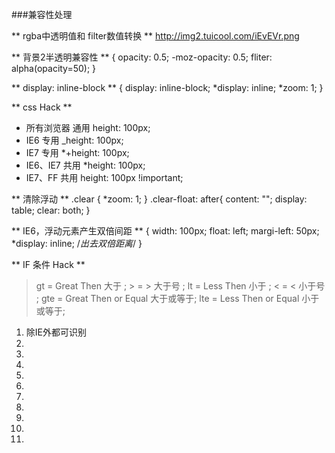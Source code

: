 
###兼容性处理

** rgba中透明值和 filter数值转换 **
http://img2.tuicool.com/iEvEVr.png

** 背景2半透明兼容性 **
{
	opacity: 0.5; 
	-moz-opacity: 0.5;
	fliter: alpha(opacity=50);
} 

** display: inline-block **
{
	display: inline-block;
	*display: inline;
	*zoom: 1;
}

** css Hack **
- 所有浏览器 通用 height: 100px; 
- IE6 专用 _height: 100px; 
- IE7 专用 *+height: 100px; 
- IE6、IE7 共用 *height: 100px; 
- IE7、FF 共用 height: 100px !important; 

** 清除浮动 **
.clear {
	*zoom: 1;
}
.clear-float: after{
	content: "";
	display: table;
	clear: both;
}

** IE6，浮动元素产生双倍间距 **
{
	width: 100px;
	float: left;
	margi-left: 50px;
	*display: inline; /*出去双倍距离*/
}

** IF 条件 Hack **
> gt = Great Then 大于 ; > = > 大于号 ; lt = Less Then 小于 ; < = < 小于号 ; gte = Great Then or Equal 大于或等于;  lte = Less Then or Equal 小于或等于; 

1. <!--[if !IE]><!--> 除IE外都可识别 <!--<![endif]--> 
2. <!--[if IE]> 所有的IE可识别 <![endif]--> 
3. <!--[if IE 5.0]> 只有IE5.0可以识别 <![endif]--> 
4. <!--[if IE 5]> 仅IE5.0与IE5.5可以识别 <![endif]--> 
5. <!--[if gt IE 5.0]> IE5.0以及IE5.0以上版本都可以识别 <![endif]--> 
6. <!--[if IE 6]> 仅IE6可识别 <![endif]--> 
7. <!--[if lt IE 6]> IE6以及IE6以下版本可识别 <![endif]--> 
8. <!--[if gte IE 6]> IE6以及IE6以上版本可识别 <![endif]--> 
9. <!--[if IE 7]> 仅IE7可识别 <![endif]--> 
10. <!--[if lt IE 7]> IE7以及IE7以下版本可识别 <![endif]--> 
11. <!--[if gte IE 7]> IE7以及IE7以上版本可识别 <![endif]-->



